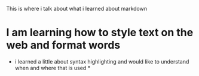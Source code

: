 This is where i talk about what i learned about markdown
# I am learning how to style text on the web and format words
* i learned a little about syntax highlighting and would like to understand when and where that is used *
